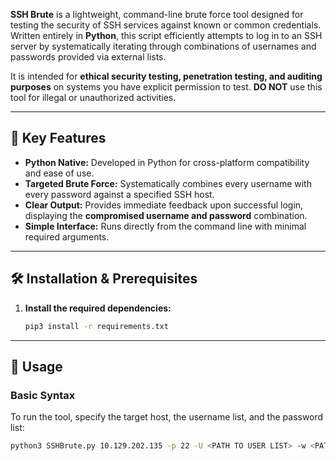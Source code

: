 **SSH Brute** is a lightweight, command-line brute force tool designed for testing the security of SSH services against known or common credentials. Written entirely in **Python**, this script efficiently attempts to log in to an SSH server by systematically iterating through combinations of usernames and passwords provided via external lists.

It is intended for **ethical security testing, penetration testing, and auditing purposes** on systems you have explicit permission to test. **DO NOT** use this tool for illegal or unauthorized activities.

---

## 🚀 Key Features

* **Python Native:** Developed in Python for cross-platform compatibility and ease of use.
* **Targeted Brute Force:** Systematically combines every username with every password against a specified SSH host.
* **Clear Output:** Provides immediate feedback upon successful login, displaying the **compromised username and password** combination.
* **Simple Interface:** Runs directly from the command line with minimal required arguments.

---

## 🛠️ Installation & Prerequisites


1.  **Install the required dependencies:**
    ```bash
    pip3 install -r requirements.txt
    ```

---

## 📝 Usage

### Basic Syntax

To run the tool, specify the target host, the username list, and the password list:

```bash
python3 SSHBrute.py 10.129.202.135 -p 22 -U <PATH TO USER LIST> -w <PATH TO WORDLIST> 
